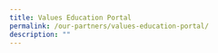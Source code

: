 ```yaml
---
title: Values Education Portal
permalink: /our-partners/values-education-portal/
description: ""
---
```

